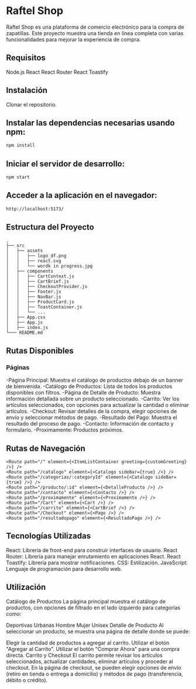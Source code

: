 # Raftel Shop

Raftel Shop es una plataforma de comercio electrónico para la compra de zapatillas. Este proyecto muestra una tienda en línea completa con varias funcionalidades para mejorar la experiencia de compra.

## Requisitos

Node.js
React
React Router
React Toastify

## Instalación

Clonar el repositorio.

## Instalar las dependencias necesarias usando npm:

```sh
npm install
```

## Iniciar el servidor de desarrollo:

```sh
npm start
```

## Acceder a la aplicación en el navegador:

```sh
http://localhost:5173/
```

## Estructura del Proyecto

```plaintext
.
├── src
│   ├── assets
│   │   ├── logo_df.png
│   │   ├── react.svg
│   │   └── wordk in progress.jpg
│   ├── components
│   │   ├── CartContext.js
│   │   ├── CartBrief.js
│   │   ├── CheckoutProvider.js
│   │   ├── Footer.js
│   │   ├── NavBar.js
│   │   ├── ProductCard.js
│   │   ├── ToastContainer.js
│   │   └── ...
│   ├── App.css
│   ├── App.js
│   ├── index.js
└─── README.md
```

## Rutas Disponibles

### Páginas

-Página Principal: Muestra el catálogo de productos debajo de un banner de bienvenida.
-Catálogo de Productos: Lista de todos los productos disponibles con filtros.
-Página de Detalle de Producto: Muestra información detallada sobre un producto seleccionado.
-Carrito: Ver los artículos seleccionados, con opciones para actualizar la cantidad o eliminar artículos.
-Checkout: Revisar detalles de la compra, elegir opciones de envío y seleccionar métodos de pago.
-Resultado del Pago: Muestra el resultado del proceso de pago.
-Contacto: Información de contacto y formulario.
-Proximamente: Productos próximos.

## Rutas de Navegación

```plaintext
<Route path="/" element={<ItemListContainer greeting={customGreeting} />} />
<Route path="/catalogo" element={<Catalogo sideBar={true} />} />
<Route path="/categorias/:categoryId" element={<Catalogo sideBar={true} />} />
<Route path="/producto/:id" element={<DetalleProducto />} />
<Route path="/contacto" element={<Contacto />} />
<Route path="/proximamente" element={<Proximamente />} />
<Route path="/Cart" element={<Cart />} />
<Route path="/carrito" element={<CartBrief />} />
<Route path="/Checkout" element={<Pago />} />
<Route path="/resultadopago" element={<ResultadoPago />} />
```

## Tecnologías Utilizadas

React: Librería de front-end para construir interfaces de usuario.
React Router: Librería para manejar enrutamiento en aplicaciones React.
React Toastify: Librería para mostrar notificaciones.
CSS: Estilización.
JavaScript: Lenguaje de programación para desarrollo web.

## Utilización

Catálogo de Productos
La página principal muestra el catálogo de productos, con opciones de filtrado en el lado izquierdo para categorías como:

Deportivas
Urbanas
Hombre
Mujer
Unisex
Detalle de Producto
Al seleccionar un producto, se muestra una página de detalle donde se puede:

Elegir la cantidad de productos a agregar al carrito.
Utilizar el botón "Agregar al Carrito".
Utilizar el botón "Comprar Ahora" para una compra directa.
Carrito y Checkout
El carrito permite revisar los artículos seleccionados, actualizar cantidades, eliminar artículos y proceder al checkout. En la página de checkout, se pueden elegir opciones de envío (retiro en tienda o entrega a domicilio) y métodos de pago (transferencia, débito o crédito).

